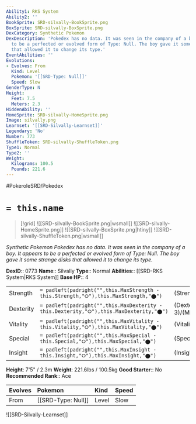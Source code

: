 ```yaml
---
Ability1: RKS System
Ability2: ''
BookSprite: SRD-silvally-BookSprite.png
BoxSprite: SRD-silvally-BoxSprite.png
DexCategory: Synthetic Pokemon
DexDescription: 'Pokedex has no data. It was seen in the company of a boy. It appears
  to be a perfected or evolved form of Type: Null. The boy gave it some strange disks
  that allowed it to change its type.'
EventAbilities: ''
Evolutions:
- Evolves: From
  Kind: Level
  Pokemon: '[[SRD-Type: Null]]'
  Speed: Slow
GenderType: N
Height:
  Feet: 7.5
  Meters: 2.3
HiddenAbility: ''
HomeSprite: SRD-silvally-HomeSprite.png
Image: silvally.png
Learnset: '[[SRD-Silvally-Learnset]]'
Legendary: 'No'
Number: 773
ShuffleToken: SRD-silvally-ShuffleToken.png
Type1: Normal
Type2: ''
Weight:
  Kilograms: 100.5
  Pounds: 221.6
---
```


#PokeroleSRD/Pokedex

# `= this.name`

> [!grid]
> ![[SRD-silvally-BookSprite.png|wsmall]]
> ![[SRD-silvally-HomeSprite.png]]
> ![[SRD-silvally-BoxSprite.png|htiny]]
> ![[SRD-silvally-ShuffleToken.png|wsmall]]


*Synthetic Pokemon*
*Pokedex has no data. It was seen in the company of a boy. It appears to be a perfected or evolved form of Type: Null. The boy gave it some strange disks that allowed it to change its type.*

**DexID**:: 0773
**Name**:: Silvally
**Type**:: Normal
**Abilities**:: [[SRD-RKS System|RKS System]]
**Base HP**:: 4

|           |                                                                                        |                                          |
| --------- | -------------------------------------------------------------------------------------- | ---------------------------------------- |
| Strength  | `= padleft(padright("",this.MaxStrength - this.Strength,"⭘"),this.MaxStrength,"⬤")`    | (Strength::3)/(MaxStrength::6)   |
| Dexterity | `= padleft(padright("",this.MaxDexterity - this.Dexterity,"⭘"),this.MaxDexterity,"⬤")` | (Dexterity:: 3)/(MaxDexterity::6) |
| Vitality  | `= padleft(padright("",this.MaxVitality - this.Vitality,"⭘"),this.MaxVitality,"⬤")`    | (Vitality::3)/(MaxVitality::6)   |
| Special   | `= padleft(padright("",this.MaxSpecial - this.Special,"⭘"),this.MaxSpecial,"⬤")`       | (Special::3)/(MaxSpecial::6)     |
| Insight   | `= padleft(padright("",this.MaxInsight - this.Insight,"⭘"),this.MaxInsight,"⬤")`       | (Insight::3)/(MaxInsight::6)     |

**Height**: 7'5" / 2.3m
**Weight**: 221.6lbs / 100.5kg
**Good Starter**:: No
**Recommended Rank**:: Ace

| Evolves   | Pokemon            | Kind   | Speed   |
|:----------|:-------------------|:-------|:--------|
| From      | [[SRD-Type: Null]] | Level  | Slow    |

![[SRD-Silvally-Learnset]]